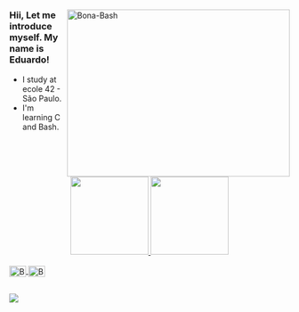<h1></h1>
<img align="right" alt="Bona-Bash" height="300px" width="400px" src=https://cdn.discordapp.com/attachments/575471699798261760/899838743060561920/undefined_-_Imgur.gif>

### Hii, Let me introduce myself. My name is Eduardo!
  
 - I study at ecole 42 - São Paulo.
 - I'm learning C and Bash.
 

##

<div align="center">
  <a href="https://github.com/edubona8">
  <img height="140em" src="https://github-readme-stats.vercel.app/api?username=edubona8&show_icons=true&theme=dark&include_all_commits=true&count_private=true"/>
  <img height="140em" src="https://github-readme-stats.vercel.app/api/top-langs/?username=edubona8&layout=compact&langs_count=7&theme=dark"/>
    
</div>
<div style="display: inline_block"><br>
  <img align="center" alt="Bona-C" height="20" width="30" src="https://cdn.jsdelivr.net/gh/devicons/devicon/icons/c/c-original.svg">
  <img align="center" alt="Bona-Bash" height="20" width="30" src="https://cdn.jsdelivr.net/gh/devicons/devicon/icons/bash/bash-original.svg">
  
</div>
  
  ##
 
<div> 
  <a href="https://www.linkedin.com/in/eduardo-bonamico-viana-2b23b721b" target="_blank"><img src="https://img.shields.io/badge/-LinkedIn-%230077B5?style=for-the-badge&logo=linkedin&logoColor=white" target="_blank"></a> 
 
</div>
